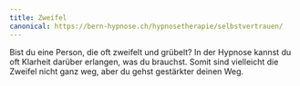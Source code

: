 ```yaml
---
title: Zweifel
canonical: https://bern-hypnose.ch/hypnosetherapie/selbstvertrauen/
---
```


Bist du eine Person, die oft zweifelt und grübelt? In der Hypnose kannst
du oft Klarheit darüber erlangen, was du brauchst. Somit sind vielleicht
die Zweifel nicht ganz weg, aber du gehst gestärkter deinen Weg.
